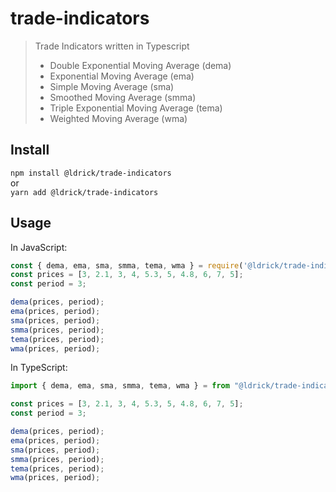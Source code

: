 # trade-indicators

> Trade Indicators written in Typescript
>
> - Double Exponential Moving Average (dema)
> - Exponential Moving Average (ema)
> - Simple Moving Average (sma)
> - Smoothed Moving Average (smma)
> - Triple Exponential Moving Average (tema)
> - Weighted Moving Average (wma)

## Install

`npm install @ldrick/trade-indicators` \
or \
`yarn add @ldrick/trade-indicators`

## Usage

In JavaScript:

```javascript
const { dema, ema, sma, smma, tema, wma } = require('@ldrick/trade-indicators');
const prices = [3, 2.1, 3, 4, 5.3, 5, 4.8, 6, 7, 5];
const period = 3;

dema(prices, period);
ema(prices, period);
sma(prices, period);
smma(prices, period);
tema(prices, period);
wma(prices, period);
```

In TypeScript:

```typescript
import { dema, ema, sma, smma, tema, wma } = from "@ldrick/trade-indicators"

const prices = [3, 2.1, 3, 4, 5.3, 5, 4.8, 6, 7, 5];
const period = 3;

dema(prices, period);
ema(prices, period);
sma(prices, period);
smma(prices, period);
tema(prices, period);
wma(prices, period);
```
